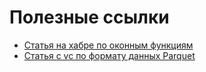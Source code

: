 # Полезные ссылки

* [Статья на хабре по оконным функциям](https://habr.com/ru/articles/664000/)
* [Статья с vc по формату данных Parquet](https://vc.ru/newtechaudit/531223-chto-takoe-parquet-i-zachem-on-prigoditsya)